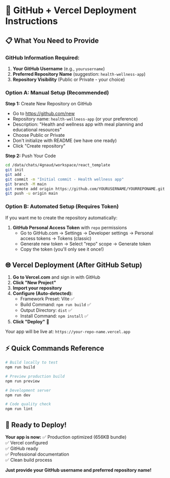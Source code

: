 # 🚀 GitHub + Vercel Deployment Instructions

## 📋 What You Need to Provide

### GitHub Information Required:
1. **Your GitHub Username** (e.g., `yourusername`)
2. **Preferred Repository Name** (suggestion: `health-wellness-app`)
3. **Repository Visibility** (Public or Private - your choice)

### Option A: Manual Setup (Recommended)
**Step 1:** Create New Repository on GitHub
- Go to https://github.com/new
- Repository name: `health-wellness-app` (or your preference)
- Description: "Health and wellness app with meal planning and educational resources"
- Choose Public or Private
- Don't initialize with README (we have one ready)
- Click "Create repository"

**Step 2:** Push Your Code
```bash
cd /data/chats/4gnaud/workspace/react_template
git init
git add .
git commit -m "Initial commit - Health wellness app"
git branch -M main
git remote add origin https://github.com/YOURUSERNAME/YOURREPONAME.git
git push -u origin main
```

### Option B: Automated Setup (Requires Token)
If you want me to create the repository automatically:
1. **GitHub Personal Access Token** with `repo` permissions
   - Go to GitHub.com → Settings → Developer settings → Personal access tokens → Tokens (classic)
   - Generate new token → Select "repo" scope → Generate token
   - Copy the token (you'll only see it once!)

## 🌐 Vercel Deployment (After GitHub Setup)

1. **Go to Vercel.com** and sign in with GitHub
2. **Click "New Project"**
3. **Import your repository**
4. **Configure (Auto-detected):**
   - Framework Preset: Vite ✅
   - Build Command: `npm run build` ✅
   - Output Directory: `dist` ✅
   - Install Command: `npm install` ✅
5. **Click "Deploy"** 🚀

Your app will be live at: `https://your-repo-name.vercel.app`

## ⚡ Quick Commands Reference

```bash
# Build locally to test
npm run build

# Preview production build
npm run preview

# Development server
npm run dev

# Code quality check
npm run lint
```

## 🎯 Ready to Deploy!

**Your app is now:**
✅ Production optimized (656KB bundle)  
✅ Vercel configured  
✅ GitHub ready  
✅ Professional documentation  
✅ Clean build process  

**Just provide your GitHub username and preferred repository name!**
